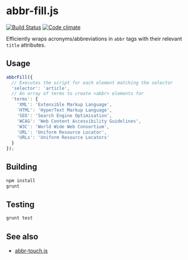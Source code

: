 # abbr-fill.js

[![Build Status](https://api.travis-ci.org/Tyriar/abbr-fill.js.svg)](http://travis-ci.org/Tyriar/abbr-fill.js)
[![Code climate](https://codeclimate.com/github/Tyriar/abbr-fill.js/badges/gpa.svg)](https://codeclimate.com/github/Tyriar/abbr-fill.js)

Efficiently wraps acronyms/abbreviations in `abbr` tags with their relevant `title` attributes.

## Usage

```javascript
abbrFill({
  // Executes the script for each element matching the selector
  'selector': 'article',
  // An array of terms to create <abbr> elements for
  'terms': {
    'XML': 'Extensible Markup Language',
    'HTML': 'HyperText Markup Language',
    'SEO': 'Search Engine Optimisation',
    'WCAG': 'Web Content Accessibility Guidelines',
    'W3C': 'World Wide Web Consortium',
    'URL': 'Uniform Resource Locator',
    'URLs': 'Uniform Resource Locators'
  }
});
```

## Building

```bash
npm install
grunt
```

## Testing

```bash
grunt test
```

## See also

- [abbr-touch.js][1]



  [1]: https://github.com/Tyriar/abbr-touch.js
